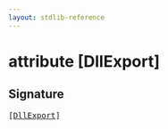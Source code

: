 ```yaml
---
layout: stdlib-reference
---
```


# attribute [DllExport]

## Signature

<pre>
[<a href="/stdlib-reference/attributes/dllexport-03">DllExport</a>]
</pre>

